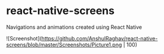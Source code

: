 # react-native-screens
Navigations and animations created using React Native

![Screenshot](https://github.com/AnshulRaghav/react-native-screens/blob/master/Screenshots/Picture1.png | 100)
